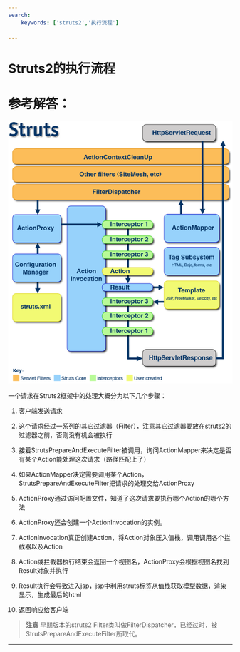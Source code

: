 ```yaml
---
search:
    keywords: ['struts2','执行流程']

---
```




# Struts2的执行流程 


# 参考解答：
![](/assets/4.png)

一个请求在Struts2框架中的处理大概分为以下几个步骤：

1. 客户端发送请求

2. 这个请求经过一系列的其它过滤器（Filter），注意其它过滤器要放在struts2的过滤器之前，否则没有机会被执行

3. 接着StrutsPrepareAndExecuteFilter被调用，询问ActionMapper来决定是否有某个Action能处理这次请求（路径匹配上了）

4. 如果ActionMapper决定需要调用某个Action，StrutsPrepareAndExecuteFilter把请求的处理交给ActionProxy

5. ActionProxy通过访问配置文件，知道了这次请求要执行哪个Action的哪个方法

6. ActionProxy还会创建一个ActionInvocation的实例。

7. ActionInvocation真正创建Action，将Action对象压入值栈，调用调用各个拦截器以及Action

8. Action或拦截器执行结束会返回一个视图名，ActionProxy会根据视图名找到Result对象并执行

9. Result执行会导致进入jsp，jsp中利用struts标签从值栈获取模型数据，渲染显示，生成最后的html

10. 返回响应给客户端

> **注意**
早期版本的struts2 Filter类叫做FilterDispatcher，已经过时，被StrutsPrepareAndExecuteFilter所取代。

---


